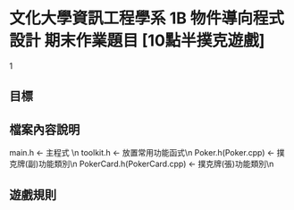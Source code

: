 # 文化大學資訊工程學系 1B 物件導向程式設計 期末作業題目 [**10點半撲克遊戲**]
1
## 目標

## 檔案內容說明
main.h <- 主程式 \n
toolkit.h <- 放置常用功能函式\n
Poker.h(Poker.cpp) <- 撲克牌(副)功能類別\n
PokerCard.h(PokerCard.cpp) <- 撲克牌(張)功能類別\n
## 遊戲規則
